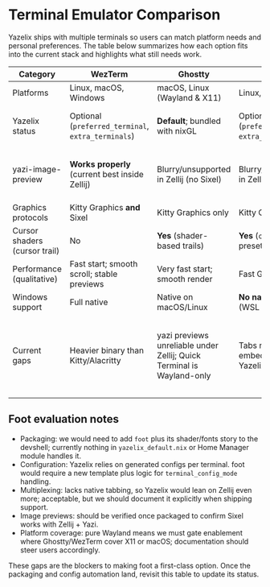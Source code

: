 # Terminal Emulator Comparison

Yazelix ships with multiple terminals so users can match platform needs and personal preferences. The table below summarizes how each option fits into the current stack and highlights what still needs work.

| Category | **WezTerm** | **Ghostty** | **Kitty** | **Alacritty** | **foot** |
| --- | --- | --- | --- | --- | --- |
| Platforms | Linux, macOS, Windows | macOS, Linux (Wayland & X11) | Linux, macOS | Linux, macOS, Windows | Linux (Wayland) |
| Yazelix status | Optional (`preferred_terminal`, `extra_terminals`) | **Default**; bundled with nixGL | Optional (`preferred_terminal`, `extra_terminals`) | Optional (`preferred_terminal`, `extra_terminals`) | Under evaluation (not yet packaged) |
| yazi-image-preview | **Works properly** (current best inside Zellij) | Blurry/unsupported in Zellij (no Sixel) | Blurry/unsupported in Zellij (needs Sixel) | N/A (no image protocol) | **Untested** (Sixel present; not validated) |
| Graphics protocols | Kitty Graphics **and** Sixel | Kitty Graphics only | Kitty Graphics | None (no Kitty Graphics/Sixel) | Sixel |
| Cursor shaders (cursor trail) | No | **Yes** (shader-based trails) | **Yes** (`cursor_trail` presets) | No | No |
| Performance (qualitative) | Fast start; smooth scroll; stable previews | Very fast start; smooth render | Fast GPU render | Very small & quick | Extremely light |
| Windows support | Full native | Native on macOS/Linux | **No native Windows** (WSL only) | Full native | N/A |
| Current gaps | Heavier binary than Kitty/Alacritty | yazi previews unreliable under Zellij; Quick Terminal is Wayland-only | Tabs not embeddable in Yazelix layouts | Fewer UX niceties; use Zellij for mux | Wayland-only; needs packaging + config template before bundling |

## Foot evaluation notes

- Packaging: we would need to add `foot` plus its shader/fonts story to the devshell; currently nothing in `yazelix_default.nix` or Home Manager module handles it.
- Configuration: Yazelix relies on generated configs per terminal. foot would require a new template plus logic for `terminal_config_mode` handling.
- Multiplexing: lacks native tabbing, so Yazelix would lean on Zellij even more; acceptable, but we should document it explicitly when shipping support.
- Image previews: should be verified once packaged to confirm Sixel works with Zellij + Yazi.
- Platform coverage: pure Wayland means we must gate enablement where Ghostty/WezTerm cover X11 or macOS; documentation should steer users accordingly.

These gaps are the blockers to making foot a first-class option. Once the packaging and config automation land, revisit this table to update its status.
